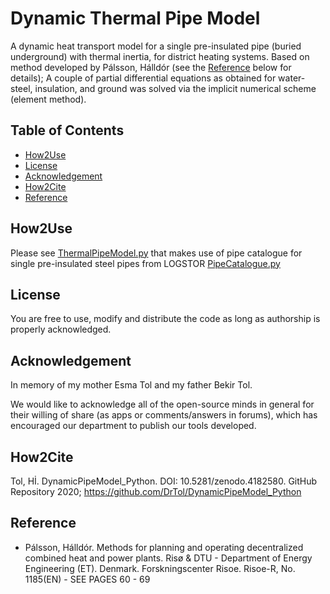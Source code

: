 # Dynamic Thermal Pipe Model
A dynamic heat transport model for a single pre-insulated pipe (buried underground) with thermal inertia, for district heating systems. Based on method developed by Pálsson, Hálldór (see the [Reference](README.md#Reference) below for details); A couple of partial differential equations as obtained for water-steel, insulation, and ground was solved via the implicit numerical scheme (element method).

## Table of Contents
- [How2Use](README.md#how2use)
- [License](README.md#License)
- [Acknowledgement](README.md#Acknowledgement)
- [How2Cite](README.md#How2Cite)
- [Reference](README.md#Reference)

## How2Use
Please see [ThermalPipeModel.py](https://github.com/DrTol/DynamicPipeModel_Python/blob/main/ThermalPipeModel.py) that makes use of pipe catalogue for single pre-insulated steel pipes from LOGSTOR [PipeCatalogue.py](https://github.com/DrTol/DynamicPipeModel_Python/blob/main/PipeCatalogue.py)

## License
You are free to use, modify and distribute the code as long as authorship is properly acknowledged.

## Acknowledgement
In memory of my mother Esma Tol and my father Bekir Tol.

We would like to acknowledge all of the open-source minds in general for their willing of share (as apps or comments/answers in forums), which has encouraged our department to publish our tools developed.

## How2Cite
Tol, Hİ. DynamicPipeModel_Python. DOI: 10.5281/zenodo.4182580. GitHub Repository 2020; https://github.com/DrTol/DynamicPipeModel_Python

## Reference
- Pálsson, Hálldór. Methods for planning and operating decentralized combined heat and power plants. Risø & DTU - Department of Energy Engineering (ET). Denmark. Forskningscenter Risoe. Risoe-R, No. 1185(EN) - SEE PAGES 60 - 69
